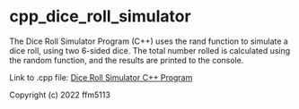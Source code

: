 # cpp_dice_roll_simulator
The Dice Roll Simulator Program (C++) uses the rand function to simulate a dice roll, using two 6-sided dice. The total number rolled is calculated using the random function, and the results are printed to the console.

Link to .cpp file: <a href="https://github.com/ffm5113/cpp_dice_roll_simulator/blob/main/DiceRollSimulator.cpp">Dice Roll Simulator C++ Program</a>

Copyright (c) 2022 ffm5113
